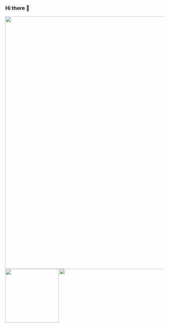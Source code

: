 ### Hi there 👋

<!--

**arshadkazmi42/arshadkazmi42** is a ✨ _special_ ✨ repository because its `README.md` (this file) appears on your GitHub profile.

Here are some ideas to get you started:

- 🔭 I’m currently working on ...
- 🌱 I’m currently learning ...
- 👯 I’m looking to collaborate on ...
- 🤔 I’m looking for help with ...
- 💬 Ask me about ...
- 📫 How to reach me: ...
- 😄 Pronouns: ...
- ⚡ Fun fact: ...
-->

<a href="https://github.com/ryo-ma/github-profile-trophy">
  <img width=800 src="https://github-profile-trophy.vercel.app/?username=arshadkazmi42&column=8&no-frame=true"/>
</a>

<div>
  <img height="170" align="left" src="https://github-readme-stats.vercel.app/api?username=arshadkazmi42&count_private=true&include_all_commits=true" />
  <img src="https://github-readme-stats.vercel.app/api/top-langs/?username=arshadkazmi42&layout=compact" />
</div>
